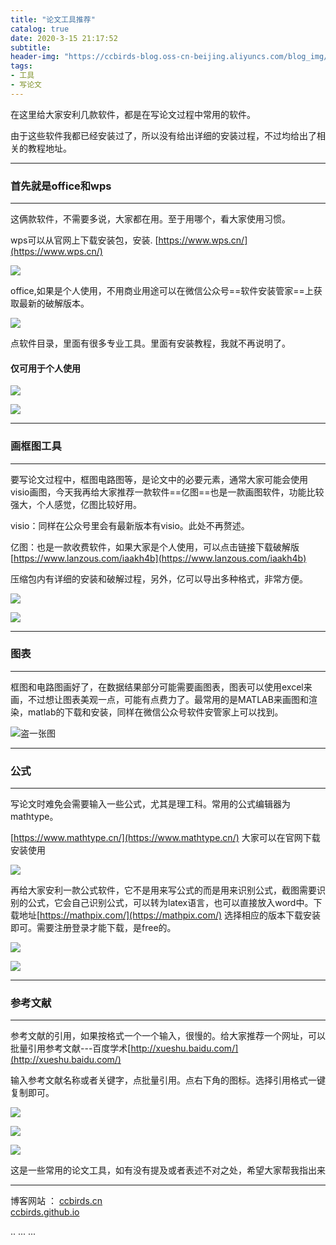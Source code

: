 ```yaml
---
title: "论文工具推荐"
catalog: true
date: 2020-3-15 21:17:52
subtitle: 
header-img: "https://ccbirds-blog.oss-cn-beijing.aliyuncs.com/blog_img/Demo.png"
tags:
- 工具
- 写论文
---
```


在这里给大家安利几款软件，都是在写论文过程中常用的软件。

由于这些软件我都已经安装过了，所以没有给出详细的安装过程，不过均给出了相关的教程地址。

---

### 首先就是office和wps

---

这俩款软件，不需要多说，大家都在用。至于用哪个，看大家使用习惯。

wps可以从官网上下载安装包，安装. [https://www.wps.cn/](https://www.wps.cn/)

![](https://ccbirds-blog.oss-cn-beijing.aliyuncs.com/blog_img/wps1.png)

office,如果是个人使用，不用商业用途可以在微信公众号==软件安装管家==上获取最新的破解版本。

![](https://ccbirds-blog.oss-cn-beijing.aliyuncs.com/blog_img/软件安装管家1.png)

点软件目录，里面有很多专业工具。里面有安装教程，我就不再说明了。

#### 仅可用于个人使用

![](https://ccbirds-blog.oss-cn-beijing.aliyuncs.com/blog_img/软件安装管家2.png)

![](https://ccbirds-blog.oss-cn-beijing.aliyuncs.com/blog_img/word1.png)

---

### 画框图工具

---

要写论文过程中，框图电路图等，是论文中的必要元素，通常大家可能会使用visio画图，今天我再给大家推荐一款软件==亿图==也是一款画图软件，功能比较强大，个人感觉，亿图比较好用。

visio：同样在公众号里会有最新版本有visio。此处不再赘述。

亿图：也是一款收费软件，如果大家是个人使用，可以点击链接下载破解版[https://www.lanzous.com/iaakh4b](https://www.lanzous.com/iaakh4b)

压缩包内有详细的安装和破解过程，另外，亿可以导出多种格式，非常方便。

![](https://ccbirds-blog.oss-cn-beijing.aliyuncs.com/blog_img/亿图1.png)

![](https://ccbirds-blog.oss-cn-beijing.aliyuncs.com/blog_img/亿图2.png)

---

### 图表

---

框图和电路图画好了，在数据结果部分可能需要画图表，图表可以使用excel来画，不过想让图表美观一点，可能有点费力了。最常用的是MATLAB来画图和渲染，matlab的下载和安装，同样在微信公众号软件安管家上可以找到。

![盗一张图](https://ccbirds-blog.oss-cn-beijing.aliyuncs.com/blog_img/matlab1.png)

---

### 公式

---

写论文时难免会需要输入一些公式，尤其是理工科。常用的公式编辑器为mathtype。

[https://www.mathtype.cn/](https://www.mathtype.cn/) 大家可以在官网下载安装使用

![](https://ccbirds-blog.oss-cn-beijing.aliyuncs.com/blog_img/mathtype1.png)

再给大家安利一款公式软件，它不是用来写公式的而是用来识别公式，截图需要识别的公式，它会自己识别公式，可以转为latex语言，也可以直接放入word中。下载地址[https://mathpix.com/](https://mathpix.com/) 选择相应的版本下载安装即可。需要注册登录才能下载，是free的。

![](https://ccbirds-blog.oss-cn-beijing.aliyuncs.com/blog_img/mathpix1.png)

![](https://ccbirds-blog.oss-cn-beijing.aliyuncs.com/blog_img/mathpix2.png)

---

### 参考文献

---

参考文献的引用，如果按格式一个一个输入，很慢的。给大家推荐一个网址，可以批量引用参考文献---百度学术[http://xueshu.baidu.com/](http://xueshu.baidu.com/) 

输入参考文献名称或者关键字，点批量引用。点右下角的图标。选择引用格式一键复制即可。

![](https://ccbirds-blog.oss-cn-beijing.aliyuncs.com/blog_img/百度学术2.png)



![](https://ccbirds-blog.oss-cn-beijing.aliyuncs.com/blog_img/百度学术1.png)

![](https://ccbirds-blog.oss-cn-beijing.aliyuncs.com/blog_img/百度学术3.png)

这是一些常用的论文工具，如有没有提及或者表述不对之处，希望大家帮我指出来

---


博客网站  ：
[ccbirds.cn](http://ccbirds.cn)   
[ccbirds.github.io](https://ccbirds.github.io/)


<head>
    ..
    <script src='//unpkg.com/valine/dist/Valine.min.js'></script>
    ...
</head>
<body>
    ...
    <div id="vcomments"></div>
    <script>
        new Valine({
            el: '#vcomments' ,
	    appId: 'vXidTKzEclYBf4IxomY5Vqo5-gzGzoHsz',
    	    appKey: 'YYe3hk4yLV5lQ3M5oO7tHE6t',
            notify:false, 
            verify:false, 
            avatar:'mp', 
            placeholder: 'ヾﾉ≧∀≦)o来啊，快活啊' 
        })
    </script>
</body>